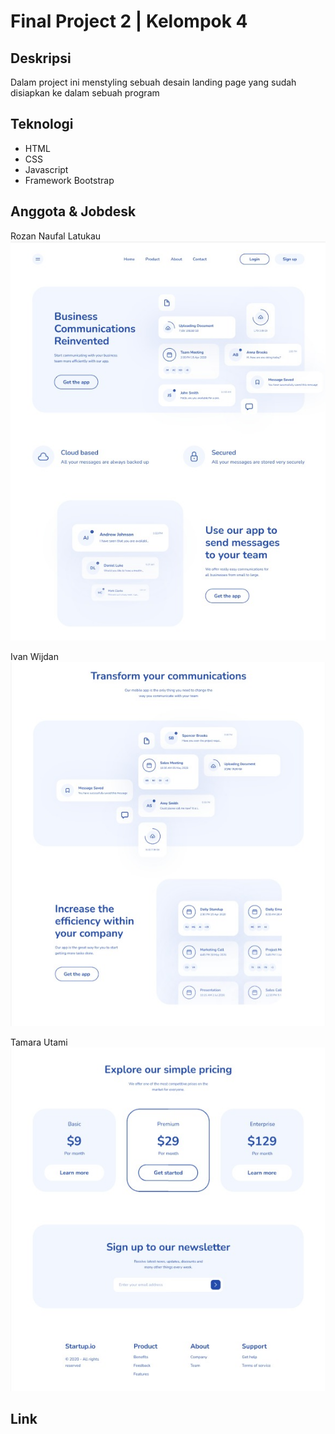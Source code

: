 # Final Project 2 | Kelompok 4

## Deskripsi

Dalam project ini menstyling sebuah desain landing page yang sudah disiapkan ke dalam sebuah program

## Teknologi

- HTML
- CSS
- Javascript
- Framework Bootstrap

## Anggota & Jobdesk

Rozan Naufal Latukau
  ![Jobdesl Rozan](https://github.com/wdp-12/Finalproject2_Kelompok4/blob/ddae679b4cce70cab889d481dc884902abfbcfc9/Assets/Jobdesk-1.jpeg)

Ivan Wijdan
  ![Jobdesk Ivan](Assets/Jobdesk-2.jpeg)

Tamara Utami
  ![Jobdesk Tamara](Assets/Jobdesk-3.jpeg)

## Link
